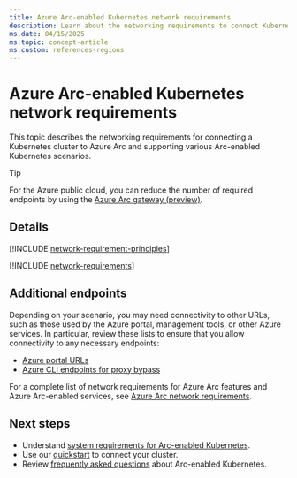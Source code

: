 ```yaml
---
title: Azure Arc-enabled Kubernetes network requirements
description: Learn about the networking requirements to connect Kubernetes clusters to Azure Arc.
ms.date: 04/15/2025
ms.topic: concept-article 
ms.custom: references-regions
---
```


# Azure Arc-enabled Kubernetes network requirements

This topic describes the networking requirements for connecting a Kubernetes cluster to Azure Arc and supporting various Arc-enabled Kubernetes scenarios.

> [!TIP]
> For the Azure public cloud, you can reduce the number of required endpoints by using the [Azure Arc gateway (preview)](arc-gateway-simplify-networking.md).

## Details

[!INCLUDE [network-requirement-principles](../includes/network-requirement-principles.md)]

[!INCLUDE [network-requirements](includes/network-requirements.md)]

## Additional endpoints

Depending on your scenario, you may need connectivity to other URLs, such as those used by the Azure portal, management tools, or other Azure services. In particular, review these lists to ensure that you allow connectivity to any necessary endpoints:

- [Azure portal URLs](../../azure-portal/azure-portal-safelist-urls.md)
- [Azure CLI endpoints for proxy bypass](/cli/azure/azure-cli-endpoints)

For a complete list of network requirements for Azure Arc features and Azure Arc-enabled services, see [Azure Arc network requirements](../network-requirements-consolidated.md).

## Next steps

- Understand [system requirements for Arc-enabled Kubernetes](system-requirements.md).
- Use our [quickstart](quickstart-connect-cluster.md) to connect your cluster.
- Review [frequently asked questions](faq.md) about Arc-enabled Kubernetes.
